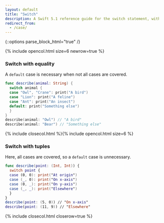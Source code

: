 ```yaml
---
layout: default
title: "Switch"
description: A Swift 5.1 reference guide for the switch statement, with a switch with equality and a switch with tuples example.
redirect_from: 
  - /case/
---
```

{::options parse_block_html="true" /}

{% include opencol.html size=6 newrow=true %}

### Switch with equality

A `default` case is necessary when not all cases are covered.

```swift
func describe(animal: String) {
  switch animal {
  case "Owl", "Crane": print("A bird")
  case "Lion": print("A feline")
  case "Ant": print("An insect")
  default: print("Something else")
  }
}
describe(animal: "Owl") // "A bird"
describe(animal: "Bear") // "Something else"
```

{% include closecol.html %}{% include opencol.html size=6 %}

### Switch with tuples

Here, all cases are covered, so a `default` case is unnecessary.

```swift
func describe(point: (Int, Int)) {
  switch point {
  case (0, 0): print("At origin")
  case (_, 0): print("On x-axis")
  case (0, _): print("On y-axis")
  case (_, _): print("Elsewhere")
  }
}
describe(point: (5, 0)) // "On x-axis"
describe(point: (11, 9)) // "Elsewhere"
```

{% include closecol.html closerow=true %}
